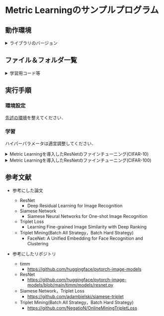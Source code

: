# Metric Learningのサンプルプログラム

## 動作環境
<details>
<summary>ライブラリのバージョン</summary>
 
* Ubuntu 18.04
* Geforce RTX 4090
* driver 530.30.02
* cuda 12.1
* python 3.6.9
* torch 1.8.1+cu111
* torchaudio  0.8.1
* torchinfo 1.5.4
* torchmetrics  0.8.2
* torchsummary  1.5.1
* torchvision 0.9.1+cu111
* timm  0.5.4
* tlt  0.1.0
* numpy  1.19.5
* Pillow  8.4.0
* scikit-image  0.17.2
* scikit-learn  0.24.2
* tqdm  4.64.0
* opencv-python  4.5.1.48
* opencv-python-headless  4.6.0.66
* scipy  1.5.4
* matplotlib  3.3.4
* mmcv  1.7.1
</details>

## ファイル＆フォルダ一覧

<details>
<summary>学習用コード等</summary>
 
|ファイル名|説明|
|----|----|
|metric_train.py|Metric Learningを導入したResNetを学習するコード．|
|trainer.py|学習ループのコード．|
|metric_loss.py|Metric Learningの損失のコード．|
|make_graph.py|学習曲線を可視化するコード．|
</details>

## 実行手順

### 環境設定

[先述の環境](https://github.com/cu-milab/ra-takase-2020/tree/master/Code/CNN_sample#%E5%8B%95%E4%BD%9C%E7%92%B0%E5%A2%83)を整えてください．

### 学習
ハイパーパラメータは適宜調整してください．

<details>
<summary>Metric Learningを導入したResNetのファインチューニング(CIFAR-10)</summary>
 
```
python3 metric_train.py --epoch 10 --batch_size 128 --amp --dataset cifar10 --method Siamese
```
```
python3 metric_train.py --epoch 10 --batch_size 128 --amp --dataset cifar10 --method Triplet
```
```
python3 metric_train.py --epoch 10 --batch_size 128 --amp --dataset cifar10 --method Hard
```
```
python3 metric_train.py --epoch 10 --batch_size 128 --amp --dataset cifar10 --method All
```
</details>

<details>
<summary>Metric Learningを導入したResNetのファインチューニング(CIFAR-100)</summary>
 
```
python3 metric_train.py --epoch 10 --batch_size 128 --amp --dataset cifar100 --method Siamese
```
```
python3 metric_train.py --epoch 10 --batch_size 128 --amp --dataset cifar100 --method Triplet
```
```
python3 metric_train.py --epoch 10 --batch_size 128 --amp --dataset cifar100 --method Hard
```
```
python3 metric_train.py --epoch 10 --batch_size 128 --amp --dataset cifar100 --method All
```
</details>

## 参考文献
* 参考にした論文
  * ResNet
    * Deep Residual Learning for Image Recognition
  * Siamese Network
    * Siamese Neural Networks for One-shot Image Recognition
  * Triplet Loss
    * Learning Fine-grained Image Similarity with Deep Ranking
  * Triplet Mining(Batch All Strategy，Batch Hard Strategy)
    * FaceNet: A Unified Embedding for Face Recognition and Clustering

* 参考にしたリポジトリ 
  * timm
    * https://github.com/huggingface/pytorch-image-models
  * ResNet
    * https://github.com/huggingface/pytorch-image-models/blob/main/timm/models/resnet.py
  * Siamese Network，Triplet Loss
    * https://github.com/adambielski/siamese-triplet
  * Triplet Mining(Batch All Strategy，Batch Hard Strategy)
    * https://github.com/NegatioN/OnlineMiningTripletLoss